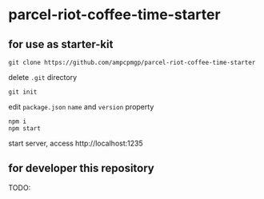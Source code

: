 # parcel-riot-coffee-time-starter


## for use as starter-kit

```
git clone https://github.com/ampcpmgp/parcel-riot-coffee-time-starter
```
delete `.git` directory
```
git init
```

edit `package.json` `name` and `version` property

```
npm i
npm start
```
start server, access http://localhost:1235



## for developer this repository

TODO:
